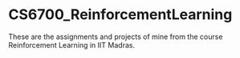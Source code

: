 # CS6700_ReinforcementLearning
These are the assignments and projects of mine from the course Reinforcement Learning in IIT Madras.
